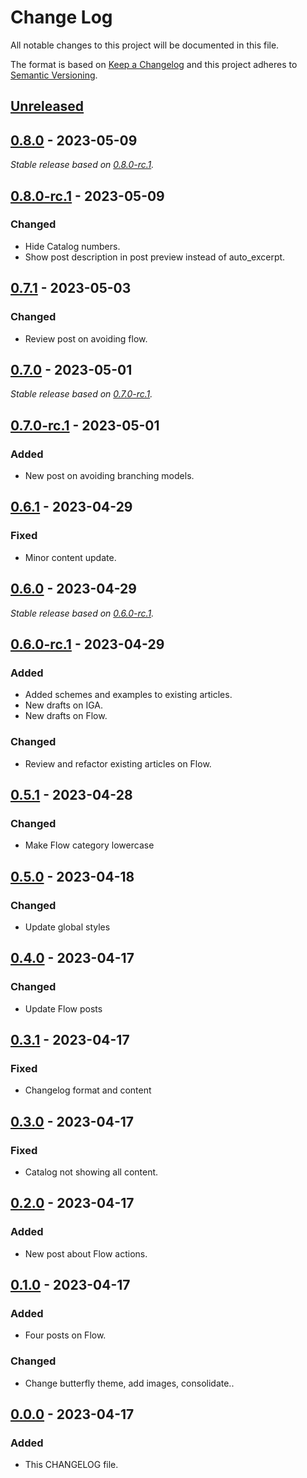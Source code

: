 # Change Log
All notable changes to this project will be documented in this file.

The format is based on [Keep a Changelog](http://keepachangelog.com/)
and this project adheres to [Semantic Versioning](http://semver.org/).

## [Unreleased]

## [0.8.0] - 2023-05-09

_Stable release based on [0.8.0-rc.1]._

## [0.8.0-rc.1] - 2023-05-09

### Changed

- Hide Catalog numbers.
- Show post description in post preview instead of auto_excerpt.

## [0.7.1] - 2023-05-03

### Changed

- Review post on avoiding flow.

## [0.7.0] - 2023-05-01

_Stable release based on [0.7.0-rc.1]._

## [0.7.0-rc.1] - 2023-05-01

### Added

- New post on avoiding branching models.

## [0.6.1] - 2023-04-29

### Fixed

- Minor content update.

## [0.6.0] - 2023-04-29

_Stable release based on [0.6.0-rc.1]._

## [0.6.0-rc.1] - 2023-04-29

### Added

- Added schemes and examples to existing articles.
- New drafts on IGA.
- New drafts on Flow.

### Changed

- Review and refactor existing articles on Flow.

## [0.5.1] - 2023-04-28

### Changed

- Make Flow category lowercase

## [0.5.0] - 2023-04-18

### Changed

- Update global styles

## [0.4.0] - 2023-04-17

### Changed

- Update Flow posts

## [0.3.1] - 2023-04-17

### Fixed

- Changelog format and content

## [0.3.0] - 2023-04-17

### Fixed

- Catalog not showing all content.

## [0.2.0] - 2023-04-17

### Added

- New post about Flow actions.

## [0.1.0] - 2023-04-17

### Added

- Four posts on Flow.

### Changed

- Change butterfly theme, add images, consolidate..

## [0.0.0] - 2023-04-17

### Added

- This CHANGELOG file.

[Unreleased]: https://https://github.com/internetguru/internetguru.github.io/compare/staging...dev
[0.8.0]: https://https://github.com/internetguru/internetguru.github.io/compare/v0.7.1...v0.8.0
[0.8.0-rc.1]: https://github.com/internetguru/internetguru.github.io/releases/tag/v0.7.1
[0.7.1]: https://https://github.com/internetguru/blog/compare/v0.7.0...v0.7.1
[0.7.0]: https://https://github.com/internetguru/blog/compare/v0.6.1...v0.7.0
[0.7.0-rc.1]: https://github.com/internetguru/blog/releases/tag/v0.6.1
[0.6.1]: https://https://github.com/internetguru/blog/compare/v0.6.0...v0.6.1
[0.6.0]: https://https://github.com/internetguru/blog/compare/v0.5.1...v0.6.0
[0.6.0-rc.1]: https://github.com/internetguru/blog/releases/tag/v0.5.1
[0.5.1]: https://github.com/internetguru/blog/compare/v0.5.0...v0.5.1
[0.5.0]: https://github.com/internetguru/blog/compare/v0.4.0...v0.5.0
[0.4.0]: https://github.com/internetguru/blog/compare/v0.3.1...v0.4.0
[0.3.1]: https://github.com/internetguru/blog/compare/v0.3.0...v0.3.1
[0.3.0]: https://github.com/internetguru/blog/compare/v0.2.0...v0.3.0
[0.2.0]: https://github.com/internetguru/blog/compare/v0.1.0...v0.2.0
[0.1.0]: https://github.com/internetguru/blog/compare/v0.0.0...v0.1.0
[0.0.0]: https://github.com/internetguru/blog/releases/tag/v0.0.0
